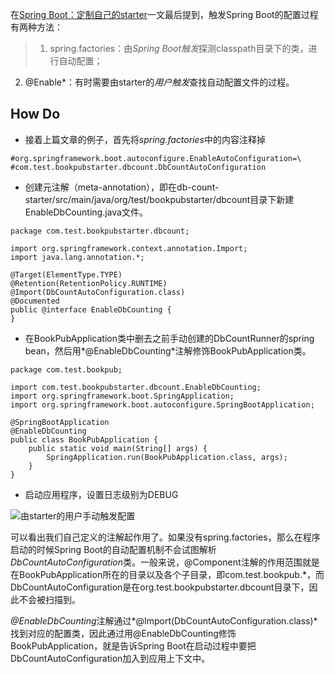 在[Spring Boot：定制自己的starter](http://www.jianshu.com/p/85460c1d835a)一文最后提到，触发Spring Boot的配置过程有两种方法：
>1. spring.factories：由*Spring Boot触发*探测classpath目录下的类，进行自动配置；
2.  @Enable*：有时需要由starter的*用户触发*查找自动配置文件的过程。

## How Do
- 接着上篇文章的例子，首先将*spring.factories*中的内容注释掉

```
#org.springframework.boot.autoconfigure.EnableAutoConfiguration=\
#com.test.bookpubstarter.dbcount.DbCountAutoConfiguration
```
- 创建元注解（meta-annotation），即在db-count-starter/src/main/java/org/test/bookpubstarter/dbcount目录下新建EnableDbCounting.java文件。

```
package com.test.bookpubstarter.dbcount;

import org.springframework.context.annotation.Import;
import java.lang.annotation.*;

@Target(ElementType.TYPE)
@Retention(RetentionPolicy.RUNTIME)
@Import(DbCountAutoConfiguration.class)
@Documented
public @interface EnableDbCounting {
}
```
- 在BookPubApplication类中删去之前手动创建的DbCountRunner的spring bean，然后用*@EnableDbCounting*注解修饰BookPubApplication类。

```
package com.test.bookpub;

import com.test.bookpubstarter.dbcount.EnableDbCounting;
import org.springframework.boot.SpringApplication;
import org.springframework.boot.autoconfigure.SpringBootApplication;

@SpringBootApplication
@EnableDbCounting
public class BookPubApplication {
    public static void main(String[] args) {
        SpringApplication.run(BookPubApplication.class, args);
    }
}
```
- 启动应用程序，设置日志级别为DEBUG

![由starter的用户手动触发配置](http://upload-images.jianshu.io/upload_images/44770-d08215db306ff606.png?imageMogr2/auto-orient/strip%7CimageView2/2/w/1240)

可以看出我们自己定义的注解起作用了。如果没有spring.factories，那么在程序启动的时候Spring Boot的自动配置机制不会试图解析*DbCountAutoConfiguration*类。一般来说，@Component注解的作用范围就是在BookPubApplication所在的目录以及各个子目录，即com.test.bookpub.*，而DbCountAutoConfiguration是在org.test.bookpubstarter.dbcount目录下，因此不会被扫描到。

*@EnableDbCounting*注解通过*@Import(DbCountAutoConfiguration.class)*找到对应的配置类，因此通过用@EnableDbCounting修饰BookPubApplication，就是告诉Spring Boot在启动过程中要把DbCountAutoConfiguration加入到应用上下文中。

